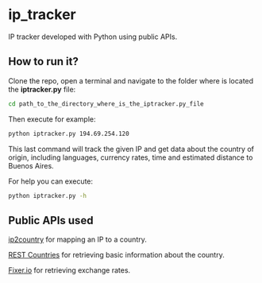 # ip_tracker
IP tracker developed with Python using public APIs.

## How to run it?
Clone the repo, open a terminal and navigate to the folder where is located the **iptracker.py** file:
``` bash
cd path_to_the_directory_where_is_the_iptracker.py_file
```
Then execute for example:
``` bash
python iptracker.py 194.69.254.120
```
This last command will track the given IP and get data about the country of origin, including languages, currency rates, time and estimated distance to Buenos Aires.

For help you can execute:
``` bash
python iptracker.py -h
```

## Public APIs used
[ip2country](https://ip2country.info/) for mapping an IP to a country.

[REST Countries](https://restcountries.eu/) for retrieving basic information about the country.

[Fixer.io](http://fixer.io/) for retrieving exchange rates.
